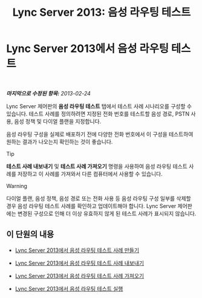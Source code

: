 ﻿---
title: 'Lync Server 2013: 음성 라우팅 테스트'
TOCTitle: 음성 라우팅 테스트
ms:assetid: d3aae909-fef6-440f-b144-0b62dc82bf5d
ms:mtpsurl: https://technet.microsoft.com/ko-kr/library/Gg398915(v=OCS.15)
ms:contentKeyID: 49305132
ms.date: 08/10/2015
mtps_version: v=OCS.15
ms.translationtype: HT
---

# Lync Server 2013에서 음성 라우팅 테스트

 

_**마지막으로 수정된 항목:** 2013-02-24_

Lync Server 제어판의 **음성 라우팅 테스트** 탭에서 테스트 사례 시나리오를 구성할 수 있습니다. 테스트 사례를 정의하려면 지정된 전화 번호를 테스트할 음성 경로, PSTN 사용, 음성 정책 및 다이얼 플랜을 지정합니다.

음성 라우팅 구성을 실제로 배포하기 전에 다양한 전화 번호에서 이 구성을 테스트하여 원하는 결과가 나오는지 확인하는 것이 좋습니다.


> [!TIP]
> <STRONG>테스트 사례 내보내기</STRONG> 및 <STRONG>테스트 사례 가져오기</STRONG> 명령을 사용하여 음성 라우팅 테스트 사례를 저장하고 이 사례를 가져와서 다른 컴퓨터에서 사용할 수 있습니다.




> [!WARNING]
> 다이얼 플랜, 음성 정책, 음성 경로 또는 전화 사용 등 음성 라우팅 구성 일부를 삭제할 경우 음성 라우팅 테스트 사례를 확인하고 업데이트해야 합니다. Lync Server 제어판에는 변경된 구성으로 인해 더 이상 유효하지 않게 된 테스트 사례가 표시되지 않습니다.



## 이 단원의 내용

  - [Lync Server 2013에서 음성 라우팅 테스트 사례 만들기](lync-server-2013-create-a-voice-routing-test-case.md)

  - [Lync Server 2013에서 음성 라우팅 테스트 사례 내보내기](lync-server-2013-export-voice-routing-test-cases.md)

  - [Lync Server 2013에서 음성 라우팅 테스트 사례 가져오기](lync-server-2013-import-voice-routing-test-cases.md)

  - [Lync Server 2013에서 음성 라우팅 테스트 실행](lync-server-2013-running-voice-routing-tests.md)


